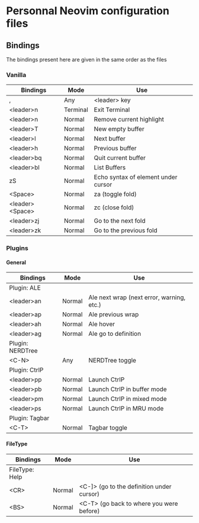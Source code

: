 # Personnal Neovim configuration files

## Bindings

The bindings present here are given in the same order as the files

### Vanilla

| Bindings            | Mode     | Use                                 |
|---------------------|----------|-------------------------------------|
| ,                   | Any      | \<leader\> key                      |
| \<leader\>n         | Terminal | Exit Terminal                       |
| \<leader\>n         | Normal   | Remove current highlight            |
| \<leader\>T         | Normal   | New empty buffer                    |
| \<leader\>l         | Normal   | Next buffer                         |
| \<leader\>h         | Normal   | Previous buffer                     |
| \<leader\>bq        | Normal   | Quit current buffer                 |
| \<leader\>bl        | Normal   | List Buffers                        |
| zS                  | Normal   | Echo syntax of element under cursor |
| \<Space\>           | Normal   | za (toggle fold)                    |
| \<leader\>\<Space\> | Normal   | zc (close fold)                     |
| \<leader\>zj        | Normal   | Go to the next fold                 |
| \<leader\>zk        | Normal   | Go to the previous fold             |

### Plugins

#### General

| Bindings         | Mode   | Use                                       |
|------------------|--------|-------------------------------------------|
| Plugin: ALE      |
| \<leader\>an     | Normal | Ale next wrap (next error, warning, etc.) |
| \<leader\>ap     | Normal | Ale previous wrap                         |
| \<leader\>ah     | Normal | Ale hover                                 |
| \<leader\>ag     | Normal | Ale go to definition                      |
| Plugin: NERDTree |
| \<C-N\>          | Any    | NERDTree toggle                           |
| Plugin: CtrlP    |
| \<leader\>pp     | Normal | Launch CtrlP                              |
| \<leader\>pb     | Normal | Launch CtrlP in buffer mode               |
| \<leader\>pm     | Normal | Launch CtrlP in mixed mode                |
| \<leader\>ps     | Normal | Launch CtrlP in MRU mode                  |
| Plugin: Tagbar   |
| \<C-T\>          | Normal | Tagbar toggle                             |

#### FileType

| Bindings       | Mode   | Use                                         |
|----------------|--------|---------------------------------------------|
| FileType: Help |
| \<CR\>         | Normal | \<C-]\> (go to the definition under cursor) |
| \<BS\>         | Normal | \<C-T\> (go back to where you were before)  |
